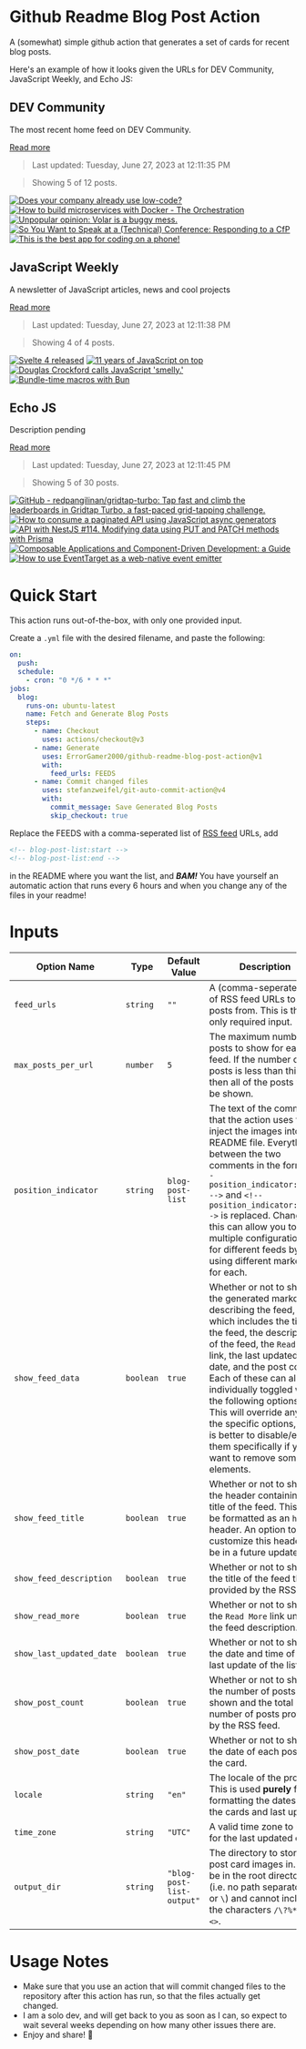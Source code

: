 # Github Readme Blog Post Action

A (somewhat) simple github action that generates a set of cards for recent blog posts.

Here's an example of how it looks given the URLs for DEV Community, JavaScript Weekly, and Echo JS:

<!-- post-list:start -->
## DEV Community

The most recent home feed on DEV Community.

[Read more](https://dev.to)
> Last updated: Tuesday, June 27, 2023 at 12:11:35 PM

> Showing 5 of 12 posts.

[![Does your company already use low-code?](https://raw.githubusercontent.com/ErrorGamer2000/github-readme-blog-post-action/main/generated_files/DEV_Community/Does_your_company_already_use_low-code_.svg)](https://dev.to/r3-fabian/does-your-company-still-use-low-code-4cpp)
[![How to build microservices with Docker - The Orchestration](https://raw.githubusercontent.com/ErrorGamer2000/github-readme-blog-post-action/main/generated_files/DEV_Community/How_to_build_microservices_with_Docker_-_The_Orchestration.svg)](https://dev.to/sainig/how-to-build-microservices-with-docker-the-orchestration-5d0f)
[![Unpopular opinion: Volar is a buggy mess.](https://raw.githubusercontent.com/ErrorGamer2000/github-readme-blog-post-action/main/generated_files/DEV_Community/Unpopular_opinion__Volar_is_a_buggy_mess..svg)](https://dev.to/thuragan/unpopular-opinion-volar-is-a-buggy-mess-1feb)
[![So You Want to Speak at a (Technical) Conference: Responding to a CfP](https://raw.githubusercontent.com/ErrorGamer2000/github-readme-blog-post-action/main/generated_files/DEV_Community/So_You_Want_to_Speak_at_a_(Technical)_Conference__Responding_to_a_CfP.svg)](https://dev.to/thedanicafine/so-you-want-to-speak-at-a-technical-conference-responding-to-a-cfp-54m6)
[![This is the best app for coding on a phone!](https://raw.githubusercontent.com/ErrorGamer2000/github-readme-blog-post-action/main/generated_files/DEV_Community/This_is_the_best_app_for_coding_on_a_phone!.svg)](https://dev.to/savvasstephnds/this-is-the-best-app-for-coding-on-a-phone-5430)


## JavaScript Weekly

A newsletter of JavaScript articles, news and cool projects

[Read more](https://javascriptweekly.com/)
> Last updated: Tuesday, June 27, 2023 at 12:11:38 PM

> Showing 4 of 4 posts.

[![Svelte 4 released](https://raw.githubusercontent.com/ErrorGamer2000/github-readme-blog-post-action/main/generated_files/JavaScript_Weekly/Svelte_4_released.svg)](https://javascriptweekly.com/issues/644)
[![11 years of JavaScript on top](https://raw.githubusercontent.com/ErrorGamer2000/github-readme-blog-post-action/main/generated_files/JavaScript_Weekly/11_years_of_JavaScript_on_top.svg)](https://javascriptweekly.com/issues/643)
[![Douglas Crockford calls JavaScript 'smelly.'](https://raw.githubusercontent.com/ErrorGamer2000/github-readme-blog-post-action/main/generated_files/JavaScript_Weekly/Douglas_Crockford_calls_JavaScript_'smelly.'.svg)](https://javascriptweekly.com/issues/642)
[![Bundle-time macros with Bun](https://raw.githubusercontent.com/ErrorGamer2000/github-readme-blog-post-action/main/generated_files/JavaScript_Weekly/Bundle-time_macros_with_Bun.svg)](https://javascriptweekly.com/issues/641)


## Echo JS

Description pending

[Read more](
http://www.echojs.com
)
> Last updated: Tuesday, June 27, 2023 at 12:11:45 PM

> Showing 5 of 30 posts.

[![GitHub - redpangilinan/gridtap-turbo: Tap fast and climb the leaderboards in Gridtap Turbo, a fast-paced grid-tapping challenge.](https://raw.githubusercontent.com/ErrorGamer2000/github-readme-blog-post-action/main/generated_files/_Echo_JS_/GitHub_-_redpangilinan_gridtap-turbo__Tap_fast_and_climb_the_leaderboards_in_Gridtap_Turbo__a_fast-paced_grid-tapping_challenge..svg)](https://github.com/redpangilinan/gridtap-turbo)
[![How to consume a paginated API using JavaScript async generators](https://raw.githubusercontent.com/ErrorGamer2000/github-readme-blog-post-action/main/generated_files/_Echo_JS_/How_to_consume_a_paginated_API_using_JavaScript_async_generators.svg)](https://jrsinclair.com/articles/2023/how-to-consume-a-paginated-api-using-javascript-async-generators)
[![API with NestJS #114. Modifying data using PUT and PATCH methods with Prisma](https://raw.githubusercontent.com/ErrorGamer2000/github-readme-blog-post-action/main/generated_files/_Echo_JS_/API_with_NestJS__114._Modifying_data_using_PUT_and_PATCH_methods_with_Prisma.svg)](https://wanago.io/2023/06/26/api-nestjs-put-patch-prisma/)
[![Composable Applications and Component-Driven Development: a Guide](https://raw.githubusercontent.com/ErrorGamer2000/github-readme-blog-post-action/main/generated_files/_Echo_JS_/Composable_Applications_and_Component-Driven_Development__a_Guide.svg)](https://blog.bitsrc.io/component-driven-development-and-composable-applications-a-guide-7a0934e60936)
[![How to use EventTarget as a web-native event emitter](https://raw.githubusercontent.com/ErrorGamer2000/github-readme-blog-post-action/main/generated_files/_Echo_JS_/How_to_use_EventTarget_as_a_web-native_event_emitter.svg)](/today-i-learned/how-to-use-eventtarget-as-a-web-native-event-emitter/)


<!-- post-list:end -->

# Quick Start

This action runs out-of-the-box, with only one provided input.

Create a `.yml` file with the desired filename, and paste the following:

```yml
on:
  push:
  schedule:
    - cron: "0 */6 * * *"
jobs:
  blog:
    runs-on: ubuntu-latest
    name: Fetch and Generate Blog Posts
    steps:
      - name: Checkout
        uses: actions/checkout@v3
      - name: Generate
        uses: ErrorGamer2000/github-readme-blog-post-action@v1
        with:
          feed_urls: FEEDS
      - name: Commit changed files
        uses: stefanzweifel/git-auto-commit-action@v4
        with:
          commit_message: Save Generated Blog Posts
          skip_checkout: true
```

Replace the FEEDS with a comma-seperated list of [RSS feed](https://rss.com/blog/how-do-rss-feeds-work/) URLs, add

```md
<!-- blog-post-list:start -->
<!-- blog-post-list:end -->
```

in the README where you want the list, and **_BAM!_** You have yourself an automatic action that runs every 6 hours and when you change any of the files in your readme!

# Inputs

<table>
  <thead>
    <tr>
      <th>Option Name</th>
      <th>Type</th>
      <th>Default Value</th>
      <th>Description</th>
    </tr>
  </thead>
  <tbody>
    <tr>
      <td><code>feed_urls</code></td>
      <td><code>string</code></td>
      <td><code>""</code></td>
      <td>A (comma-seperated) list of RSS feed URLs to load posts from. This is the only required input.</td>
    </tr>
    <tr>
      <td><code>max_posts_per_url</code></td>
      <td><code>number</code></td>
      <td><code>5</code></td>
      <td>The maximum number of posts to show for each feed. If the number of posts is less than this, then all of the posts will be shown.</td>
    </tr>
    <tr>
      <td><code>position_indicator</code></td>
      <td><code>string</code></td>
      <td><code>blog-post-list</code></td>
      <td>The text of the comments that the action uses to inject the images into the README file. Everything between the two comments in the form <code>&lt;!-- position_indicator:start --&gt;</code> and <code>&lt;!-- position_indicator:end --&gt;</code> is replaced. Changing this can allow you to use multiple configurations for different feeds by using different markers for each.</td>
    </tr>
    <tr>
      <td><code>show_feed_data</code></td>
      <td><code>boolean</code></td>
      <td><code>true</code></td>
      <td>Whether or not to show the generated markdown describing the feed, which includes the title of the feed, the description of the feed, the <code>Read More</code> link, the last updated date, and the post count. Each of these can also be individually toggled with the following options. This will override any of the specific options, so it is better to disable/enable them specifically if you want to remove some elements.</td>
    </tr>
    <tr>
      <td><code>show_feed_title</code></td>
      <td><code>boolean</code></td>
      <td><code>true</code></td>
      <td>Whether or not to show the header containing the title of the feed. This will be formatted as an <code>h2</code> header. An option to customize this header will be in a future update.</td>
    </tr>
    <tr>
      <td><code>show_feed_description</code></td>
      <td><code>boolean</code></td>
      <td><code>true</code></td>
      <td>Whether or not to show the title of the feed that is provided by the RSS feed.</td>
    </tr>
    <tr>
      <td><code>show_read_more</code></td>
      <td><code>boolean</code></td>
      <td><code>true</code></td>
      <td>Whether or not to show the <code>Read More</code> link under the feed description.</td>
    </tr>
    <tr>
      <td><code>show_last_updated_date</code></td>
      <td><code>boolean</code></td>
      <td><code>true</code></td>
      <td>Whether or not to show the date and time of the last update of the list.</td>
    </tr>
    <tr>
      <td><code>show_post_count</code></td>
      <td><code>boolean</code></td>
      <td><code>true</code></td>
      <td>Whether or not to show the number of posts shown and the total number of posts provided by the RSS feed.</td>
    </tr>
    <tr>
      <td><code>show_post_date</code></td>
      <td><code>boolean</code></td>
      <td><code>true</code></td>
      <td>Whether or not to show the date of each post on the card.</td>
    </tr>
    <tr>
      <td><code>locale</code></td>
      <td><code>string</code></td>
      <td><code>"en"</code></td>
      <td>The locale of the project. This is used <strong>purely</strong> for formatting the dates of the cards and last update.</td>
    </tr>
    <tr>
      <td><code>time_zone</code></td>
      <td><code>string</code></td>
      <td><code>"UTC"</code></td>
      <td>A valid time zone to use for the last updated date.</td>
    </tr>
    <tr>
      <td><code>output_dir</code></td>
      <td><code>string</code></td>
      <td><code>"blog-post-list-output"</code></td>
      <td>The directory to store the post card images in. Must be in the root directory (i.e. no path separators <code>/</code> or <code>\</code>) and cannot include the characters <code>/\?%*:|"&lt;&gt;</code>.</td>
    </tr>
<!--
    <tr>
      <td><code></code></td>
      <td><cde></cde></td>
      <td><code></code></td>
      <td></td>
    </tr>
-->
  </tbody>
</table>

# Usage Notes

- Make sure that you use an action that will commit changed files to the repository after this action has run, so that the files actually get changed.
- I am a solo dev, and will get back to you as soon as I can, so expect to wait several weeks depending on how many other issues there are.
- Enjoy and share! 🤗
